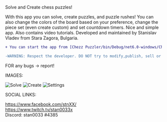 

Solve and Create chess puzzles!

With this app you can solve, create puzzles, and puzzle rushes! You can also change the colors of the board based on your preference, change the piece set (even create custom) and set countdown timers. Nice and simple app. Also contains video tutorials.
Developed and maintained by Stanislav Vladev from Stara Zagora, Bulgaria.  
```diff
+ You can start the app from [Chezz Puzzler/bin/Debug/net6.0-windows/Chess puzzler.exe]
```
```diff
-WARNING: Respect the developer. DO NOT try to modify,publish, sell or distribute this project as your own.
```

FOR any bugs -> report!

IMAGES:

![Solve](https://i.ibb.co/ZVd6txZ/scr1.png)
![Create](https://i.ibb.co/kXsD3Wn/scr2.png)
 ![Settings](https://i.ibb.co/XxRKJh2/scr3.png)



SOCIAL LINKS:

https://www.facebook.com/stnXX/  
https://www.twitch.tv/stan0033x  
Discord: stan0033 #4385  

